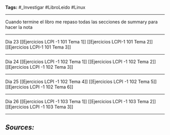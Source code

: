 **Tags:** #_Investigar 
#LibroLeido #Linux 
- - -
Cuando termine el libro me repaso todas las secciones de summary para hacer la nota
- - -
Dia 23
[[Ejercicios LCPI -1 101 Tema 1]]
[[Ejercicios LCPI-1 101 Tema 2]]
[[Ejercicios LCPI-1 101 Tema 3]]
- - - 
Dia 24
[[Ejercicios LCPI -1 102 Tema 1]]
[[Ejercicios LCPI -1 102 Tema 2]]
[[Ejercicios LCPI -1 102 Tema 3]]
- - -
Dia 25
[[Ejercicios LCPI -1 102 Tema 4]]
[[Ejercicios LCPI -1 102 Tema 5]]
[[Ejercicios LCPI -1 102 Tema 6]]
- - -
Dia 26
[[Ejercicios LCPI -1 103 Tema 1]]
[[Ejercicios LCPI -1 103 Tema 2]]
[[Ejercicios LCPI -1 103 Tema 3]]



- - - 
## ***Sources:***